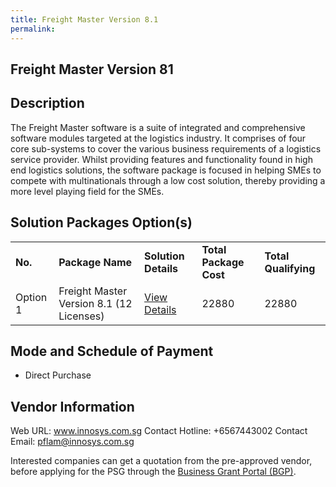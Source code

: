 ```yaml
---
title: Freight Master Version 8.1
permalink: 
---
```


## Freight Master Version 81

## Description

The Freight Master software is a suite of integrated and comprehensive software modules targeted at the logistics industry. It comprises of four core sub-systems to cover the various business requirements of a logistics service provider. Whilst providing features and functionality found in high end logistics solutions, the software package is focused in helping SMEs to compete with multinationals through a low cost solution, thereby providing a more level playing field for the SMEs.

## Solution Packages Option(s)

<table>
<tr>
<td><b>No.</b></td>
<td><b>Package Name</b></td>
<td><b>Solution Details</b></td>
<td><b>Total Package Cost</b></td>
<td><b>Total Qualifying</b></td>
</tr>
<tr>
<td>Option 1</td>
<td>Freight Master Version 8.1 (12 Licenses)</td>
<td><a href='https://www.gobusiness.gov.sg/images/psg/Desensitised_Innosys_20200256_Annex_3_Part_3.pdf'>View Details</a></td>
<td>22880</td>
<td>22880</td>
</tr>
</table>

## Mode and Schedule of Payment

 - Direct Purchase

## Vendor Information

 Web URL: www.innosys.com.sg 
Contact Hotline: +6567443002 
Contact Email: pflam@innosys.com.sg 


Interested companies can get a quotation from the pre-approved vendor, before applying for the PSG through the <a href='https://www.businessgrants.gov.sg/'>Business Grant Portal (BGP)</a>.
